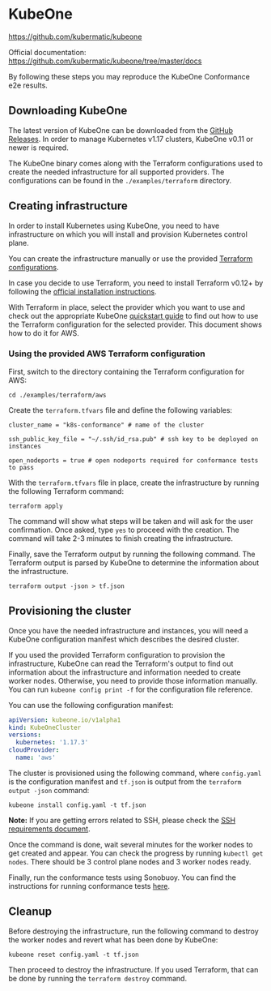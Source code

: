 # KubeOne

https://github.com/kubermatic/kubeone

Official documentation: https://github.com/kubermatic/kubeone/tree/master/docs

By following these steps you may reproduce the KubeOne Conformance e2e
results.

## Downloading KubeOne

The latest version of KubeOne can be downloaded from the [GitHub Releases][kubeone-releases].
In order to manage Kubernetes v1.17 clusters, KubeOne v0.11 or newer is required.

The KubeOne binary comes along with the Terraform configurations used to create the
needed infrastructure for all supported providers. The configurations can be found
in the `./examples/terraform` directory.

## Creating infrastructure

In order to install Kubernetes using KubeOne, you need to have infrastructure
on which you will install and provision Kubernetes control plane.

You can create the infrastructure manually or use the provided
[Terraform configurations][terraform-config].

In case you decide to use Terraform, you need to install Terraform v0.12+ by following
the [official installation instructions][terraform-install].

With Terraform in place, select the provider which you want to use and
check out the appropriate KubeOne [quickstart guide][kubeone-quickstart]
to find out how to use the Terraform configuration for the selected provider.
This document shows how to do it for AWS.

### Using the provided AWS Terraform configuration

First, switch to the directory containing the Terraform configuration for AWS:
```
cd ./examples/terraform/aws
```

Create the `terraform.tfvars` file and define the following variables:
```
cluster_name = "k8s-conformance" # name of the cluster

ssh_public_key_file = "~/.ssh/id_rsa.pub" # ssh key to be deployed on instances

open_nodeports = true # open nodeports required for conformance tests to pass
```

With the `terraform.tfvars` file in place, create the infrastructure by
running the following Terraform command:
```
terraform apply
```
The command will show what steps will be taken and will ask for the user confirmation.
Once asked, type `yes` to proceed with the creation. The command will take 2-3 minutes
to finish creating the infrastructure.

Finally, save the Terraform output by running the following command. The Terraform
output is parsed by KubeOne to determine the information about the infrastructure.
```
terraform output -json > tf.json
```

## Provisioning the cluster

Once you have the needed infrastructure and instances, you will
need a KubeOne configuration manifest which describes the desired
cluster.

If you used the provided Terraform configuration to provision the infrastructure,
KubeOne can read the Terraform's output to find out information about the
infrastructure and information needed to create worker nodes. Otherwise, you need
to provide those information manually. You can run `kubeone config print -f` for the
configuration file reference.

You can use the following configuration manifest:
```yaml
apiVersion: kubeone.io/v1alpha1
kind: KubeOneCluster
versions:
  kubernetes: '1.17.3'
cloudProvider:
  name: 'aws'
```

The cluster is provisioned using the following command, where `config.yaml`
is the configuration manifest and `tf.json` is output from the
`terraform output -json` command:
```
kubeone install config.yaml -t tf.json
```

**Note:** If you are getting errors related to SSH, please check the
[SSH requirements document][kubeone-ssh].

Once the command is done, wait several minutes for the worker nodes to get
created and appear. You can check the progress by running `kubectl get nodes`.
There should be 3 control plane nodes and 3 worker nodes ready.

Finally, run the conformance tests using Sonobuoy.
You can find the instructions for running conformance tests [here][sonobuoy].

## Cleanup

Before destroying the infrastructure, run the following command
to destroy the worker nodes and revert what has been done by KubeOne:

```
kubeone reset config.yaml -t tf.json
```

Then proceed to destroy the infrastructure. If you used Terraform,
that can be done by running the `terraform destroy` command.

[kubeone-releases]: https://github.com/kubermatic/kubeone/releases
[terraform-config]: https://github.com/kubermatic/kubeone/tree/master/examples/terraform
[terraform-install]: https://learn.hashicorp.com/terraform/getting-started/install.html
[kubeone-quickstart]: https://github.com/kubermatic/kubeone/tree/master/docs#documentation-index
[kubeone-ssh]: https://github.com/kubermatic/kubeone/blob/master/docs/ssh.md
[sonobuoy]: https://github.com/cncf/k8s-conformance/blob/master/instructions.md#running
